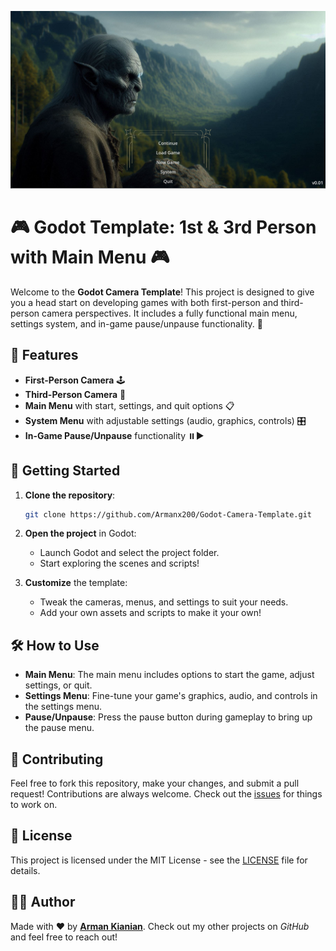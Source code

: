 ![Main Menu](https://github.com/Armanx200/Godot/blob/main/MainMenu_ss.png)  

# 🎮 Godot Template: 1st & 3rd Person with Main Menu 🎮

Welcome to the **Godot Camera Template**! This project is designed to give you a head start on developing games with both first-person and third-person camera perspectives. It includes a fully functional main menu, settings system, and in-game pause/unpause functionality. 🚀

## 🌟 Features

- **First-Person Camera** 🕹️
- **Third-Person Camera** 🎥
- **Main Menu** with start, settings, and quit options 📋
- **System Menu** with adjustable settings (audio, graphics, controls) 🎛️
- **In-Game Pause/Unpause** functionality ⏸️▶️

## 🚀 Getting Started

1. **Clone the repository**:
   ```sh
   git clone https://github.com/Armanx200/Godot-Camera-Template.git
   ```
2. **Open the project** in Godot:
   - Launch Godot and select the project folder.
   - Start exploring the scenes and scripts!

3. **Customize** the template:
   - Tweak the cameras, menus, and settings to suit your needs.
   - Add your own assets and scripts to make it your own!

## 🛠️ How to Use

- **Main Menu**: The main menu includes options to start the game, adjust settings, or quit.
- **Settings Menu**: Fine-tune your game's graphics, audio, and controls in the settings menu.
- **Pause/Unpause**: Press the pause button during gameplay to bring up the pause menu.

## 🤝 Contributing

Feel free to fork this repository, make your changes, and submit a pull request! Contributions are always welcome. Check out the [issues](https://github.com/Armanx200/Godot-Camera-Template/issues) for things to work on.

## 📄 License

This project is licensed under the MIT License - see the [LICENSE](https://github.com/Armanx200/Godot/blob/main/LICENSE) file for details.

## 🙋‍♂️ Author

Made with ❤️ by [**Arman Kianian**](https://github.com/Armanx200). Check out my other projects on *GitHub* and feel free to reach out!
